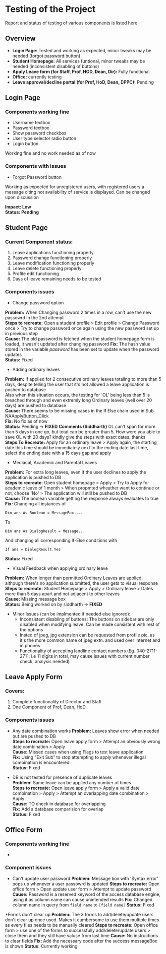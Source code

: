 # Testing of the Project

Report and status of testing of various components is listed here

## Overview  

* **Login Page:** Tested and working as expected, minor tweaks may be needed (forgot password button)
* **Student Homepage:** All services funtional, minor tweaks may be needed (inconsistent disabling of buttons)
* **Apply Leave form (for Staff, Prof, HOD, Dean, Dir):** Fully functional
* **Office:** currently testing
* **Leave approval/decline portal (for Prof, HoD, Dean, DPPC):** Pending

## Login Page

### Components working fine
* Username textbox
* Password textbox
* Show password checkbox
* User type selector radio button
* Login button

Working fine and no work needed as of now


### Components with issues
* Forgot Password button

Working as expected for unregistered users, with registered users a message citing not availability of service is displayed. Can be changed upon discussion


**Impact: Low**    
**Status: Pending**    


## Student Page

### Current Component status:
1. Leave applications functioning properly
1. Password change functioning properly
1. Leave modification functioning properly
1. Leave delete functioning properly
1. Profile edit functioning
1. Days of leave remaining needs to be tested


### Components issues
* Change password option

**Problem:** When Changing password 2 times in a row, can't use the new passowrd in the 2nd attempt    
**Steps to recreate:** Open a student profile > Edit profile > Change Password once > Try to change password once again using the new password set up in previous step  
**Cause:** The old password is fetched when the student homepage form is loaded, it wasn't updated after changing password 
**Fix:** The hash value stored in the variable *password* has been set to update when the password updates  
**Status:** Fixed


* Adding ordinary leaves

**Problem:** If applied for 2 consecutive ordinary leaves totaling to more than 5 days, despite telling the user that it's not allowed a leave application is pushed to database   
Also when this situation occurs, the testing for 'OL' being less than 5 is breached through and even extremly long Ordinary leaves (well over 20 days) are pushed to database   
**Cause:** There seems to be missing cases in the If Else chain used in Sub NAApplyButton_Click   
**Fix:** No fix as of now   
**Status:** Pending -> **FIXED**
**Comments (Siddharth)** OL can't span for more than 5 days in one go, but total can be greater than 5. 
How were you able to save OL with 20 days?
kindly give the steps with exact dates.
thanks   
**Steps To Recreate:** Apply for an ordinary leave > Apply again, the starting date this time should be immediately next to the ending date last time, select the ending date with a 15 days gap and apply


* Mediacal, Academic and Parental Leaves 

**Problem:** For extra long leaves, even if the user declines to apply the application is pushed to DB    
**Steps to recreate:** Open student homepage > Apply > Try to Apply for academic leave of 1 month > When propmted wheather want to continue or not, choose 'No' > The application will still be pushed to DB   
**Cause:**  The boolean variable getting the response always evaluates to true  
**Fix:**  Changing all instances of  
```
Dim ans As Boolean = MessageBox....
```
To
```
Dim ans As DialogResult = Message...
```
And changing all corresponding If-Else conditions with
```
If ans = DialogResult.Yes
```
**Status:** Fixed


* Visual Feedback when applying ordinary leave

**Problem:** When longer than permitted Ordinary Leaves are applied, although there's no application submitted, the user gets to visual response   
**Steps to recreate:** Student Homepage > Apply > Ordinary leave > Dates more than 5 days apart and not adjacent to other leaves   
**Cause:** Missing message box   
**Status:** Being worked on by siddharth  -> **FIXED** 


* Minor Issues (can be implmented if needed else ignored):
  * Inconsistent disabling of buttons: The buttons on sidebar are only disabled when modifying leave. Can be made consistent with rest of the options
  * Insted of jpeg, jpg extension can be requested from profile pic, as it's the more common name of jpeg extn. and used over internet and in phones
  * Functionality of accepting landline contact numbers (Eg. 040-2711-2711, i.e 11 digits in total, may cause issues with current number check, analysis needed)


## Leave Apply Form

### Covers: 
1. Complete functionality of Director and Staff
1. One Component of Prof, Dean, HoD


### Components issues

* Any date combination works
**Problem:** Leaves show error when needed but are pushed to DB   
**Steps to recreate:** Open leave apply form > Attempt an obviously wrong date combination > Apply   
**Cause:** Missed cases when using Flags to test leave application   
**Fix:** Using "Exit Sub" to stop attempting to apply whenever illegal combination is encountered    
**Status:** Fixed   

* DB is not tested for presence of duplicate leaves   
**Problem:** Same leave can be applied any number of times   
**Steps to recreate:** Open leave apply form > Apply a valid date combination > Apply > Attempt an overlapping date combination > Apply   
**Cause:** TO check in database for overlapping   
**Fix:** Add a database comparision for overlap   
**Status:** Fixed    



## Office Form

### Components working fine

* 

### Component issues

* Can't update user password
**Problem:** Message box with 'Syntax error' pops up whenever a user passowrd is updated
**Steps to recreate:** Open office form > Open update user form > Attempt to update password
**Cause:** Password is a reserved keyword of the access database engine, using it as column name can cause unintended results 
**Fix:** Changed column name in query from 
```field name``` to ``` [field name] ```
**Status:** Fixed

*Forms don't clear up
**Problem:** The 3 forms to add/delete/update users don't clear up once used. Makes it cumbersome to use them multiple times as every files needs to be manually cleared
**Steps to recreate:** Open office form > use one of the forms to successfully add/delete/update users > close them and they still have valuse from last time
**Cause:** No instructions to clear fields
**Fix:** Add the necessary code after the success messageBox is shown
**Status:** Currently working